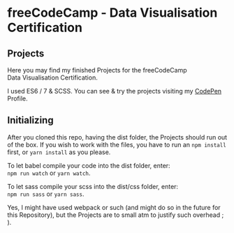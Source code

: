 # freeCodeCamp - Data Visualisation Certification
## Projects 
Here you may find my finished Projects for the freeCodeCamp  
Data Visualisation Certification. 
 
I used ES6 / 7 & SCSS.
You can see & try the projects visiting my [CodePen](https://codepen.io/timhagn/#) 
Profile.

## Initializing
After you cloned this repo, having the dist folder, 
the Projects should run out of the box. 
If you wish to work with the files, you have to run an
```npm install``` first, or ```yarn install``` as you please.

To let babel compile your code into the dist folder, enter:  
```npm run watch``` or ```yarn watch```.

To let sass compile your scss into the dist/css folder, enter:  
```npm run sass``` or ```yarn sass```.

Yes, I might have used webpack or such (and might do so in the future for this
Repository), but the Projects are to small atm to justify such overhead ; ). 